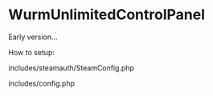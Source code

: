 # WurmUnlimitedControlPanel

Early version...

How to setup:

includes/steamauth/SteamConfig.php

includes/config.php